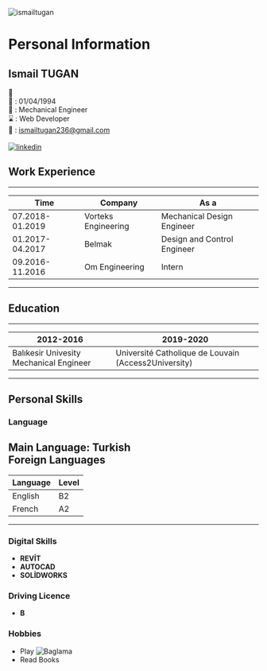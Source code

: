 ![ismailtugan](https://cdn.glitch.com/14692797-bc95-4e4f-be9b-2428a63c3bec%2F11998929_485623764945314_1479378458455518860_n.jpg?v=1589474851700)
# Personal Information 
## Ismail TUGAN
 :man: <br/>
:date: : 01/04/1994 <br/>
:necktie: : Mechanical Engineer <br/>
:hourglass: : Web Developer <br/>
:e-mail: : ismailtugan236@gmail.com <br/> <br> 
[![linkedin](https://cdn3.iconfinder.com/data/icons/socialnetworking/32/linkedin.png)](https://www.linkedin.com/in/ismail-tu%C4%9Fan-b8b21018b/) <br> 

## Work Experience <br>

---

| Time | Company | As a |
| ----- | ----- | -----|
| 07.2018-01.2019 | Vorteks Engineering | Mechanical Design Engineer |
| 01.2017-04.2017 | Belmak | Design and Control Engineer |
| 09.2016-11.2016 | Om Engineering | Intern | <br> 

---

## Education <br> 

---

| 2012-2016 | 2019-2020 | 
| ------------------------------------- | -------------------------------------------------- |
| Balıkesir Univesity Mechanical Engineer | Université Catholique de Louvain (Access2University) | <br>

---

## Personal Skills 
### Language
**Main Language:** Turkish <br>
**Foreign Languages** <br>
---

| Language | Level |
| ----- | ----- |
| English | B2 |
| French | A2 | 

---
### Digital Skills
* **REVİT** <br>
* **AUTOCAD** <br>
* **SOLİDWORKS** <br>

### Driving Licence
* **B** <br>

### Hobbies
* Play ![Baglama](https://cdn.glitch.com/14692797-bc95-4e4f-be9b-2428a63c3bec%2Fba%C4%9Flama%20icon.jpg?v=1589474063099)
* Read Books 